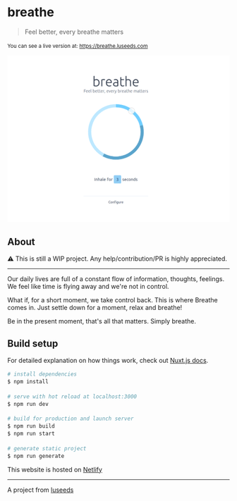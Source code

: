# breathe

> Feel better, every breathe matters

<small>You can see a live version at: https://breathe.luseeds.com</small>

![](./screenshot.png)

## About

:warning: This is still a WIP project. Any help/contribution/PR is highly appreciated.

---

Our daily lives are full of a constant flow of information, thoughts, feelings.
We feel like time is flying away and we're not in control.

What if, for a short moment, we take control back.
This is where Breathe comes in.
Just settle down for a moment, relax and breathe!

Be in the present moment, that's all that matters.
Simply breathe.

## Build setup

For detailed explanation on how things work, check out [Nuxt.js docs](https://nuxtjs.org).

```bash
# install dependencies
$ npm install

# serve with hot reload at localhost:3000
$ npm run dev

# build for production and launch server
$ npm run build
$ npm run start

# generate static project
$ npm run generate
```

This website is hosted on [Netlify](https://netlify.com)

---

A project from [luseeds](https://luseeds.com)
